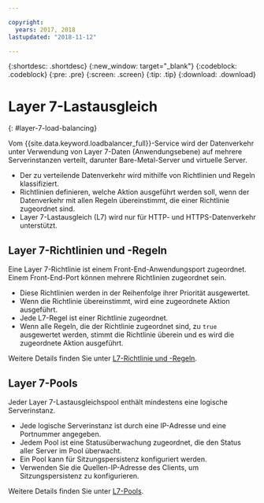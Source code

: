 ```yaml
---

copyright:
  years: 2017, 2018
lastupdated: "2018-11-12"

---
```


{:shortdesc: .shortdesc}
{:new_window: target="_blank"}
{:codeblock: .codeblock}
{:pre: .pre}
{:screen: .screen}
{:tip: .tip}
{:download: .download}

# Layer 7-Lastausgleich
{: #layer-7-load-balancing}

Vom {{site.data.keyword.loadbalancer_full}}-Service wird der Datenverkehr unter Verwendung von Layer 7-Daten (Anwendungsebene) auf mehrere Serverinstanzen verteilt, darunter Bare-Metal-Server und virtuelle Server.  

 * Der zu verteilende Datenverkehr wird mithilfe von Richtlinien und Regeln klassifiziert. 
 * Richtlinien definieren, welche Aktion ausgeführt werden soll, wenn der Datenverkehr mit allen Regeln übereinstimmt, die einer Richtlinie zugeordnet sind.
 * Layer 7-Lastausgleich (L7) wird nur für HTTP- und HTTPS-Datenverkehr unterstützt.

## Layer 7-Richtlinien und -Regeln 
Eine Layer 7-Richtlinie ist einem Front-End-Anwendungsport zugeordnet. Einem Front-End-Port können mehrere Richtlinien zugeordnet sein. 

 * Diese Richtlinien werden in der Reihenfolge ihrer Priorität ausgewertet. 
 * Wenn die Richtlinie übereinstimmt, wird eine zugeordnete Aktion ausgeführt.
 * Jede L7-Regel ist einer Richtlinie zugeordnet. 
 * Wenn alle Regeln, die der Richtlinie zugeordnet sind, zu `true` ausgewertet werden, stimmt die Richtlinie überein und es wird die zugeordnete Aktion ausgeführt.

Weitere Details finden Sie unter [L7-Richtlinie und -Regeln](/docs/infrastructure/loadbalancer-service?topic=loadbalancer-service-layer-7-policy).

## Layer 7-Pools
Jeder Layer 7-Lastausgleichspool enthält mindestens eine logische Serverinstanz. 

 * Jede logische Serverinstanz ist durch eine IP-Adresse und eine Portnummer angegeben. 
 * Jedem Pool ist eine Statusüberwachung zugeordnet, die den Status aller Server im Pool überwacht.
 * Ein Pool kann für Sitzungspersistenz konfiguriert werden. 
 * Verwenden Sie die Quellen-IP-Adresse des Clients, um Sitzungspersistenz zu konfigurieren.

Weitere Details finden Sie unter [L7-Pools](/docs/infrastructure/loadbalancer-service?topic=loadbalancer-service-layer-7-pool).

